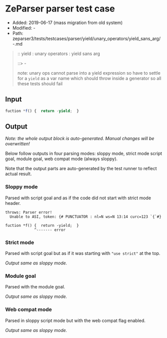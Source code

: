 # ZeParser parser test case

- Added: 2019-06-17 (mass migration from old system)
- Modified: -
- Path: zeparser3/tests/testcases/parser/yield/unary_operators/yield_sans_arg/-.md

> :: yield : unary operators : yield sans arg
>
> ::> -
>
> note: unary ops cannot parse into a yield expression so have to settle for a `yield` as a var name which should throw inside a generator so all these tests should fail

## Input


`````js
fuction *f() {  return -yield;  }
`````

## Output

_Note: the whole output block is auto-generated. Manual changes will be overwritten!_

Below follow outputs in four parsing modes: sloppy mode, strict mode script goal, module goal, web compat mode (always sloppy).

Note that the output parts are auto-generated by the test runner to reflect actual result.

### Sloppy mode

Parsed with script goal and as if the code did not start with strict mode header.

`````
throws: Parser error!
  Unable to ASI, token: {# PUNCTUATOR : nl=N ws=N 13:14 curc=123 `{`#}

fuction *f() {  return -yield;  }
             ^------- error
`````

### Strict mode

Parsed with script goal but as if it was starting with `"use strict"` at the top.

_Output same as sloppy mode._

### Module goal

Parsed with the module goal.

_Output same as sloppy mode._

### Web compat mode

Parsed in sloppy script mode but with the web compat flag enabled.

_Output same as sloppy mode._
